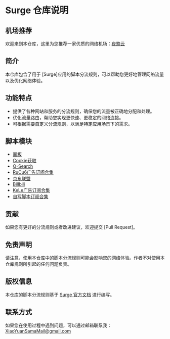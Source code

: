 # Surge 仓库说明

## 机场推荐
欢迎来到本仓库，这里为您推荐一家优质的网络机场：[夜煞云](https://www.night-furyx.com/index.php#/register?code=YABUkNXp)

## 简介
本仓库包含了用于 [Surge]应用的脚本分流规则，可以帮助您更好地管理网络流量以及优化网络体验。

## 功能特点
- 提供了各种网站和服务的分流规则，确保您的流量被正确地分配和处理。
- 优化流量路由，帮助您实现更快速、更稳定的网络连接。
- 可根据需要自定义分流规则，以满足特定应用场景下的需求。

## 脚本模块
- [面板](https://raw.githubusercontent.com/lhsll/kele/main/chongxie/1.sgmodule)
- [Cookie获取](https://raw.githubusercontent.com/lhsll/kele/main/chongxie/2.sgmodule)
- [Q-Search](https://raw.githubusercontent.com/lhsll/kele/main/chongxie/3.sgmodule)
- [RuCu6广告订阅合集](https://raw.githubusercontent.com/lhsll/kele/main/chongxie/4.sgmodule)
- [京东联盟](https://raw.githubusercontent.com/lhsll/kele/main/chongxie/5.sgmodule)
- [Billbili](https://raw.githubusercontent.com/lhsll/kele/main/chongxie/6.sgmodule)
- [KeLe广告订阅合集](https://raw.githubusercontent.com/lhsll/kele/main/chongxie/7.sgmodule)
- [自写脚本订阅合集](https://raw.githubusercontent.com/lhsll/kele/main/chongxie/8.sgmodule)

## 贡献
如果您有更好的分流规则或者改进建议，欢迎提交 [Pull Request]。

## 免责声明
请注意，使用本仓库中的脚本分流规则可能会影响您的网络体验。作者不对使用本仓库规则所引起的任何问题负责。

## 版权信息
本仓库的脚本分流规则基于 [Surge 官方文档](https://manual.nssurge.com/book/understanding-surge/cn) 进行编写。

## 联系方式
如果您在使用过程中遇到问题，可以通过邮箱联系我：XiaoYuanSamaMail@gmail.com